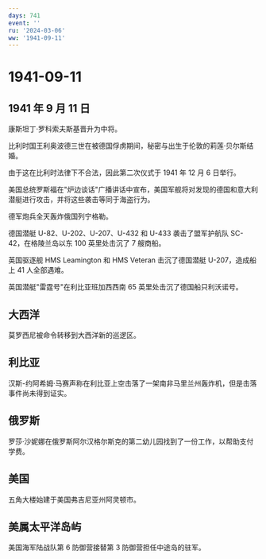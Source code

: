 ```yaml
---
days: 741
event: ''
ru: '2024-03-06'
ww: '1941-09-11'
---
```


# 1941-09-11

## 1941 年 9 月 11 日

康斯坦丁·罗科索夫斯基晋升为中将。

比利时国王利奥波德三世在被德国俘虏期间，秘密与出生于伦敦的莉莲·贝尔斯结婚。

由于这在比利时法律下不合法，因此第二次仪式于 1941 年 12 月 6 日举行。

美国总统罗斯福在"炉边谈话"广播讲话中宣布，美国军舰将对发现的德国和意大利潜艇进行攻击，并将这些袭击等同于海盗行为。

德军炮兵全天轰炸俄国列宁格勒。

德国潜艇 U-82、U-202、U-207、U-432 和 U-433 袭击了盟军护航队
SC-42，在格陵兰岛以东 100 英里处击沉了 7 艘商船。

英国驱逐舰 HMS Leamington 和 HMS Veteran 击沉了德国潜艇 U-207，造成船上
41 人全部遇难。

英国潜艇"雷霆号"在利比亚班加西西南 65 英里处击沉了德国船只利沃诺号。

## 大西洋

莫罗西尼被命令转移到大西洋新的巡逻区。

## 利比亚

汉斯-约阿希姆·马赛声称在利比亚上空击落了一架南非马里兰州轰炸机，但是击落事件尚未得到证实。

## 俄罗斯

罗莎·沙妮娜在俄罗斯阿尔汉格尔斯克的第二幼儿园找到了一份工作，以帮助支付学费。

## 美国

五角大楼始建于美国弗吉尼亚州阿灵顿市。

## 美属太平洋岛屿

美国海军陆战队第 6 防御营接替第 3 防御营担任中途岛的驻军。